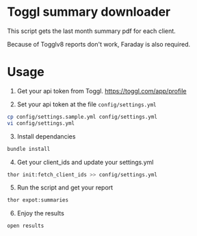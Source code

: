 # Toggl summary downloader

This script gets the last month summary pdf for each client.

Because of Togglv8 reports don't work, Faraday is also required.

# Usage

1. Get your api token from Toggl.
https://toggl.com/app/profile

2. Set your api token at the file `config/settings.yml`

```bash
cp config/settings.sample.yml config/settings.yml
vi config/settings.yml
```

3. Install dependancies

```bash
bundle install
```

4. Get your client_ids and update your settings.yml

```bash
thor init:fetch_client_ids >> config/settings.yml
```

5. Run the script and get your report

```bash
thor expot:summaries
```

6. Enjoy the results

```bash
open results
```
